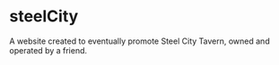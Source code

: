 # steelCity
A website created to eventually promote Steel City Tavern, owned and operated by a friend.
